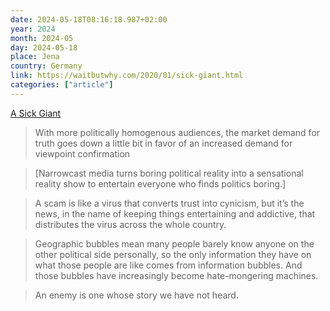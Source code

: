 ```yaml
---
date: 2024-05-18T08:16:18.987+02:00
year: 2024
month: 2024-05
day: 2024-05-18
place: Jena
country: Germany
link: https://waitbutwhy.com/2020/01/sick-giant.html
categories: ["article"]
---
```

[A Sick Giant](https://waitbutwhy.com/2020/01/sick-giant.html)

> With more politically homogenous audiences, the market demand for truth goes down a little bit in favor of an increased demand for viewpoint confirmation

> [Narrowcast media turns boring political reality into a sensational reality show to entertain everyone who finds politics boring.]

> A scam is like a virus that converts trust into cynicism, but it’s the news, in the name of keeping things entertaining and addictive, that distributes the virus across the whole country.

> Geographic bubbles mean many people barely know anyone on the other political side personally, so the only information they have on what those people are like comes from information bubbles. And those bubbles have increasingly become hate-mongering machines.

> An enemy is one whose story we have not heard.
